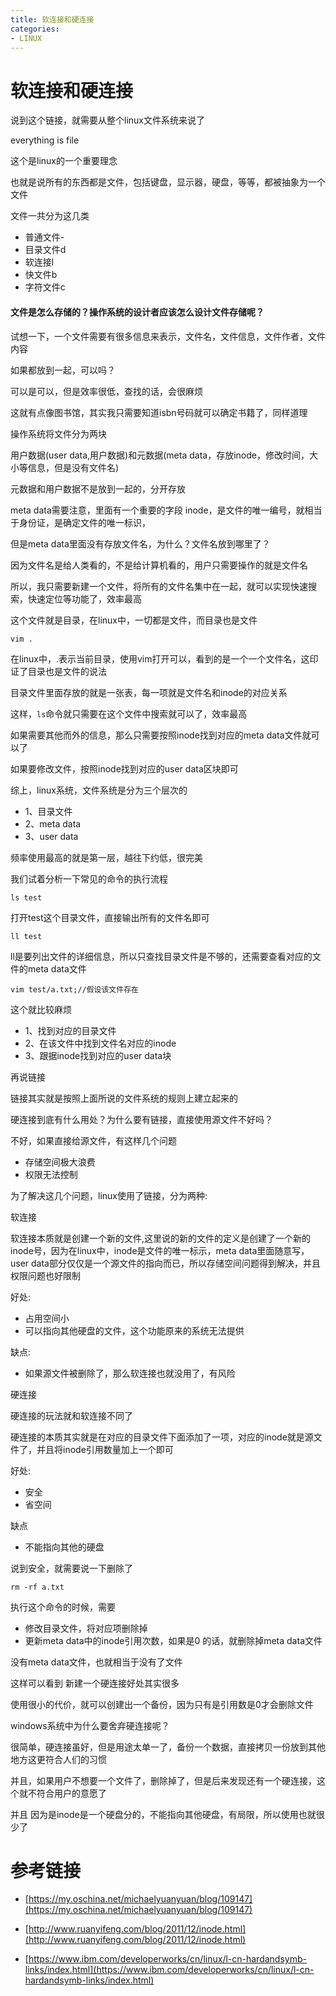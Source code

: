 ```yaml
---
title: 软连接和硬连接
categories: 
- LINUX
---
```


# 软连接和硬连接

说到这个链接，就需要从整个linux文件系统来说了

everything is file

这个是linux的一个重要理念

也就是说所有的东西都是文件，包括键盘，显示器，硬盘，等等，都被抽象为一个文件

文件一共分为这几类

- 普通文件-
- 目录文件d
- 软连接l
- 快文件b 
- 字符文件c


#### 文件是怎么存储的？操作系统的设计者应该怎么设计文件存储呢？

试想一下，一个文件需要有很多信息来表示，文件名，文件信息，文件作者，文件内容

如果都放到一起，可以吗？

可以是可以，但是效率很低，查找的话，会很麻烦

这就有点像图书馆，其实我只需要知道isbn号码就可以确定书籍了，同样道理

操作系统将文件分为两块

用户数据(user data,用户数据)和元数据(meta data，存放inode，修改时间，大小等信息，但是没有文件名)

元数据和用户数据不是放到一起的，分开存放



meta data需要注意，里面有一个重要的字段 inode，是文件的唯一编号，就相当于身份证，是确定文件的唯一标识，

但是meta data里面没有存放文件名，为什么？文件名放到哪里了？


因为文件名是给人类看的，不是给计算机看的，用户只需要操作的就是文件名

所以，我只需要新建一个文件，将所有的文件名集中在一起，就可以实现快速搜索，快速定位等功能了，效率最高

这个文件就是目录，在linux中，一切都是文件，而目录也是文件

```
vim .
```
在linux中，.表示当前目录，使用vim打开可以，看到的是一个一个文件名，这印证了目录也是文件的说法


目录文件里面存放的就是一张表，每一项就是文件名和inode的对应关系

这样，`ls`命令就只需要在这个文件中搜索就可以了，效率最高

如果需要其他而外的信息，那么只需要按照inode找到对应的meta data文件就可以了

如果要修改文件，按照inode找到对应的user data区块即可

综上，linux系统，文件系统是分为三个层次的

- 1、目录文件
- 2、meta data
- 3、user data

频率使用最高的就是第一层，越往下约低，很完美

我们试着分析一下常见的命令的执行流程

```
ls test
```
打开test这个目录文件，直接输出所有的文件名即可

```
ll test
```
ll是要列出文件的详细信息，所以只查找目录文件是不够的，还需要查看对应的文件的meta data文件

```
vim test/a.txt;//假设该文件存在
```
这个就比较麻烦
- 1、找到对应的目录文件
- 2、在该文件中找到文件名对应的inode
- 3、跟据inode找到对应的user data块




再说链接

链接其实就是按照上面所说的文件系统的规则上建立起来的

硬连接到底有什么用处？为什么要有链接，直接使用源文件不好吗？

不好，如果直接给源文件，有这样几个问题

- 存储空间极大浪费
- 权限无法控制

为了解决这几个问题，linux使用了链接，分为两种:

软连接

软连接本质就是创建一个新的文件,这里说的新的文件的定义是创建了一个新的inode号，因为在linux中，inode是文件的唯一标示，meta data里面随意写，user data部分仅仅是一个源文件的指向而已，所以存储空间问题得到解决，并且权限问题也好限制

好处:
- 占用空间小
- 可以指向其他硬盘的文件，这个功能原来的系统无法提供

缺点:
- 如果源文件被删除了，那么软连接也就没用了，有风险

硬连接

硬连接的玩法就和软连接不同了

硬连接的本质其实就是在对应的目录文件下面添加了一项，对应的inode就是源文件了，并且将inode引用数量加上一个即可

好处:
- 安全
- 省空间

缺点
- 不能指向其他的硬盘

说到安全，就需要说一下删除了

```
rm -rf a.txt
```
执行这个命令的时候，需要

- 修改目录文件，将对应项删除掉
- 更新meta data中的inode引用次数，如果是0 的话，就删除掉meta data文件

没有meta data文件，也就相当于没有了文件

这样可以看到 新建一个硬连接好处其实很多

使用很小的代价，就可以创建出一个备份，因为只有是引用数是0才会删除文件


windows系统中为什么要舍弃硬连接呢？

很简单，硬连接虽好，但是用途太单一了，备份一个数据，直接拷贝一份放到其他地方这更符合人们的习惯

并且，如果用户不想要一个文件了，删除掉了，但是后来发现还有一个硬连接，这个就不符合用户的意愿了

并且 因为是inode是一个硬盘分的，不能指向其他硬盘，有局限，所以使用也就很少了








# 参考链接

- [https://my.oschina.net/michaelyuanyuan/blog/109147](https://my.oschina.net/michaelyuanyuan/blog/109147)
- [http://www.ruanyifeng.com/blog/2011/12/inode.html](http://www.ruanyifeng.com/blog/2011/12/inode.html)








- [https://www.ibm.com/developerworks/cn/linux/l-cn-hardandsymb-links/index.html](https://www.ibm.com/developerworks/cn/linux/l-cn-hardandsymb-links/index.html)